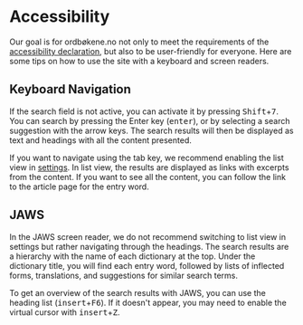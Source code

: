 # Accessibility
Our goal is for ordbøkene.no not only to meet the requirements of the [accessibility declaration](https://uustatus.no/nb/erklaringer/publisert/b2a6f8d0-3a16-4716-8bc8-46ac3c161935), but also to be user-friendly for everyone.
Here are some tips on how to use the site with a keyboard and screen readers.

## Keyboard Navigation
If the search field is not active, you can activate it by pressing <kbd>Shift</kbd>+<kbd>7</kbd>. You can search by pressing the Enter key (<kbd>enter</kbd>), or by selecting a search suggestion with the arrow keys. The search results will then be displayed as text and headings with all the content presented.

If you want to navigate using the tab key, we recommend enabling the list view in [settings](/ukr/settings).
In list view, the results are displayed as links with excerpts from the content. If you want to see all the content, you can follow the link to the article page for the entry word.

## JAWS
In the JAWS screen reader, we do not recommend switching to list view in settings but rather navigating through the headings. The search results are a hierarchy with the name of each dictionary at the top. Under the dictionary title, you will find each entry word, followed by lists of inflected forms, translations, and suggestions for similar search terms.

To get an overview of the search results with JAWS, you can use the heading list (<kbd>insert</kbd>+<kbd>F6</kbd>). If it doesn't appear, you may need to enable the virtual cursor with <kbd>insert</kbd>+<kbd>Z</kbd>.